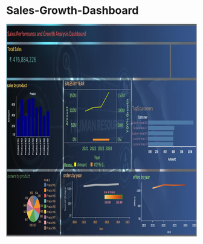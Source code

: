 # Sales-Growth-Dashboard
<p>
  <img width="1000" height="570" src="https://github.com/Pratibhaaa12/Sales-Growth-Dashboard/raw/main/Dashboard%201.png">
</p>


